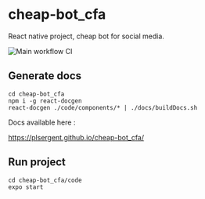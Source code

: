 # cheap-bot_cfa
React native project, cheap bot for social media.

![Main workflow CI](https://github.com/PLsergent/cheap-bot_cfa/workflows/Node.js%20CI/badge.svg)

## Generate docs
```
cd cheap-bot_cfa
npm i -g react-docgen
react-docgen ./code/components/* | ./docs/buildDocs.sh
```

Docs available here :

https://plsergent.github.io/cheap-bot_cfa/

## Run project
```
cd cheap-bot_cfa/code
expo start
```
